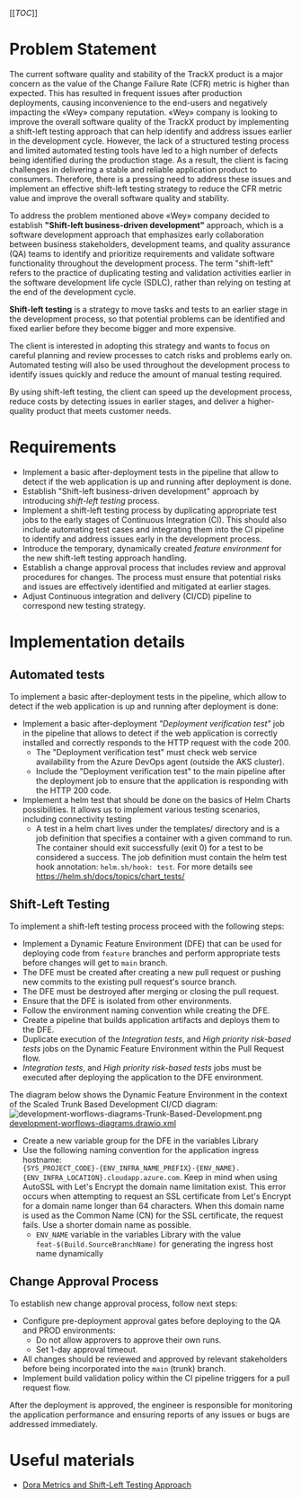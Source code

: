 [[_TOC_]]

# Problem Statement

The current software quality and stability of the TrackX product is a major concern as the value of the Change Failure Rate (CFR) metric is higher than expected. This has resulted in frequent issues after production deployments, causing inconvenience to the end-users and negatively impacting the «Wey» company reputation. «Wey» company is looking to improve the overall software quality of the TrackX product by implementing a shift-left testing approach that can help identify and address issues earlier in the development cycle. However, the lack of a structured testing process and limited automated testing tools have led to a high number of defects being identified during the production stage. As a result, the client is facing challenges in delivering a stable and reliable application product to consumers. Therefore, there is a pressing need to address these issues and implement an effective shift-left testing strategy to reduce the CFR metric value and improve the overall software quality and stability.

To address the problem mentioned above «Wey» company decided to establish **"Shift-left business-driven development"** approach, which is a software development approach that emphasizes early collaboration between business stakeholders, development teams, and quality assurance (QA) teams to identify and prioritize requirements and validate software functionality throughout the development process. The term "shift-left" refers to the practice of duplicating testing and validation activities earlier in the software development life cycle (SDLC), rather than relying on testing at the end of the development cycle.

**Shift-left testing** is a strategy to move tasks and tests to an earlier stage in the development process, so that potential problems can be identified and fixed earlier before they become bigger and more expensive.

The client is interested in adopting this strategy and wants to focus on careful planning and review processes to catch risks and problems early on. Automated testing will also be used throughout the development process to identify issues quickly and reduce the amount of manual testing required.

By using shift-left testing, the client can speed up the development process, reduce costs by detecting issues in earlier stages, and deliver a higher-quality product that meets customer needs.

# Requirements

* Implement a basic after-deployment tests in the pipeline that allow to detect if the web application is up and running after deployment is done.  
* Establish "Shift-left business-driven development" approach by introducing *shift-left testing* process.
* Implement a shift-left testing process by duplicating appropriate test jobs to the early stages of Continuous Integration (CI). This should also include automating test cases and integrating them into the CI pipeline to identify and address issues early in the development process.  
* Introduce the temporary, dynamically created *feature environment* for the new shift-left testing approach handling.  
* Establish a change approval process that includes review and approval procedures for changes. The process must ensure that potential risks and issues are effectively identified and mitigated at earlier stages.  
* Adjust Continuous integration and delivery (CI/CD) pipeline to correspond new testing strategy.  

# Implementation details

## Automated tests

To implement a basic after-deployment tests in the pipeline, which allow to detect if the web application is up and running after deployment is done:  

* Implement a basic after-deployment *"Deployment verification test"* job in the pipeline that allows to detect if the web application is correctly installed and correctly responds to the HTTP request with the code 200.
  * The "Deployment verification test" must check web service availability from the Azure DevOps agent (outside the AKS cluster).
  * Include the "Deployment verification test" to the main pipeline after the deployment job to ensure that the application is responding with the HTTP 200 code.
* Implement a helm test that should be done on the basics of Helm Charts possibilities. It allows us to implement various testing scenarios, including connectivity testing
  * A test in a helm chart lives under the templates/ directory and is a job definition that specifies a container with a given command to run. The container should exit successfully (exit 0) for a test to be considered a success. The job definition must contain the helm test hook annotation: `helm.sh/hook: test`. For more details see  https://helm.sh/docs/topics/chart_tests/

## Shift-Left Testing

To implement a shift-left testing process proceed with the following steps:

* Implement a Dynamic Feature Environment (DFE) that can be used for deploying code from `feature` branches and perform appropriate tests before changes will get to `main` branch.
* The DFE must be created after creating a new pull request or pushing new commits to the existing pull request's source branch.
* The DFE must be destroyed after merging or closing the pull request.
* Ensure that the DFE is isolated from other environments.
* Follow the environment naming convention while creating the DFE.
* Create a pipeline that builds application artifacts and deploys them to the DFE.
* Duplicate execution of the *Integration tests*, and *High priority risk-based tests* jobs on the Dynamic Feature Environment within the Pull Request flow.
* *Integration tests*, and *High priority risk-based tests* jobs must be executed after deploying the application to the DFE environment.

The diagram below shows the Dynamic Feature Environment in the context of the Scaled Trunk Based Development CI/CD diagram:
![development-worflows-diagrams-Trunk-Based-Development.png](/.attachments/development-worflows-diagrams-Trunk-Based-Development-with-Feature-env.png)  
[development-worflows-diagrams.drawio.xml](/.attachments/development-worflows-diagrams.drawio.xml)

* Create a new variable group for the DFE in the variables Library
* Use the following naming convention for the application ingress hostname:  
 `{SYS_PROJECT_CODE}-{ENV_INFRA_NAME_PREFIX}-{ENV_NAME}.{ENV_INFRA_LOCATION}.cloudapp.azure.com`. Keep in mind when using AutoSSL with Let's Encrypt the domain name limitation exist. This error occurs when attempting to request an SSL certificate from Let's Encrypt for a domain name longer than 64 characters. When this domain name is used as the Common Name (CN) for the SSL certificate, the request fails. Use a shorter domain name as possible.
  * `ENV_NAME` variable in the variables Library with the value `feat-$(Build.SourceBranchName)` for generating the ingress host name dynamically


  
## Change Approval Process

To establish new change approval process, follow next steps:

* Configure pre-deployment approval gates before deploying to the QA and PROD environments:
    * Do not allow approvers to approve their own runs.
    * Set 1-day approval timeout.
* All changes should be reviewed and approved by relevant stakeholders before being incorporated into the `main` (trunk) branch.
* Implement build validation policy within the CI pipeline triggers for a pull request flow.

After the deployment is approved, the engineer is responsible for monitoring the application performance and ensuring reports of any issues or bugs are addressed immediately.

# Useful materials

- [Dora Metrics and Shift-Left Testing Approach](/Supporting-Materials/What-is-DevOps/DORA-Metrics.md)